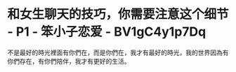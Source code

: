 # 和女生聊天的技巧，你需要注意这个细节 - P1 - 笨小子恋爱 - BV1gC4y1p7Dq

不是最好的時光裡面有你們在，而是你們在，我才有最好的時光，我的世界因為有你們存在，有你們陪伴，我才有更好的生活。

